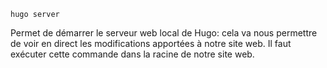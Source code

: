 ````
hugo server
````

Permet de démarrer le serveur web local de Hugo: cela va nous permettre de voir en direct les modifications apportées à notre site web. Il faut exécuter cette commande dans la racine de notre site web.